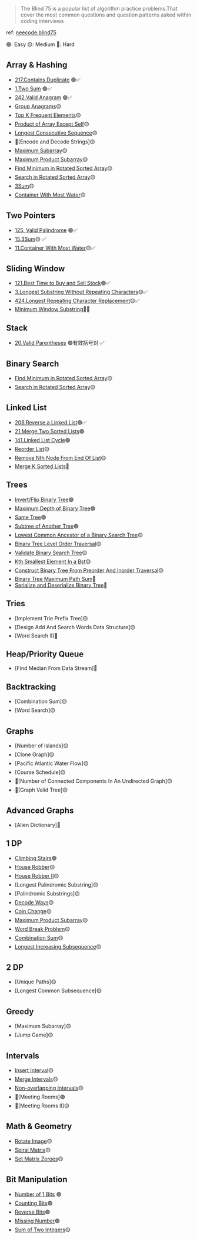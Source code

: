 > The Blind 75 is a popular list of algorithm practice problems.That cover the most common questions and question patterns asked within coding interviews

ref: [neecode.blind75](https://neetcode.io/practice)

🟢: Easy
🟡: Medium
🔴: Hard

## Array & Hashing

- [217.Contains Duplicate](https://leetcode.com/problems/contains-duplicate/) 🟢✅
- [1.Two Sum](https://leetcode.com/problems/two-sum/) 🟢✅
- [242.Valid Anagram](https://leetcode.com/problems/valid-anagram/) 🟢✅
- [Group Anagrams](https://leetcode.com/problems/group-anagrams/)🟡
- [Top K Frequent Elements](https://leetcode.com/problems/top-k-frequent-elements/)🟡
- [Product of Array Except Self](https://leetcode.com/problems/product-of-array-except-self/)🟡
- [Longest Consecutive Sequence](https://leetcode.com/problems/longest-consecutive-sequence/)🟡
- 🔐[Encode and Decode Strings]🟡
- [Maximum Subarray](https://leetcode.com/problems/maximum-subarray/)🟡
- [Maximum Product Subarray](https://leetcode.com/problems/maximum-product-subarray/)🟡
- [Find Minimum in Rotated Sorted Array](https://leetcode.com/problems/find-minimum-in-rotated-sorted-array/)🟡
- [Search in Rotated Sorted Array](https://leetcode.com/problems/search-in-rotated-sorted-array/)🟡
- [3Sum](https://leetcode.com/problems/3sum/)🟡
- [Container With Most Water](https://leetcode.com/problems/container-with-most-water/)🟡

## Two Pointers

- [125. Valid Palindrome](https://leetcode.com/problems/valid-palindrome/) 🟢✅
- [15.3Sum](https://leetcode.com/problems/3sum/)🟡 ✅
- [11.Container With Most Water](https://leetcode.com/problems/container-with-most-water/)🟡✅

## Sliding Window

- [121.Best Time to Buy and Sell Stock](https://leetcode.com/problems/best-time-to-buy-and-sell-stock/)🟢✅
- [3.Longest Substring Without Repeating Characters](https://leetcode.com/problems/longest-substring-without-repeating-characters/)🟡✅
- [424.Longest Repeating Character Replacement](https://leetcode.com/problems/longest-repeating-character-replacement/)🟡✅
- [Minimum Window Substring](https://leetcode.com/problems/minimum-window-substring/)🔴✅

## Stack

- [20.Valid Parentheses](https://leetcode.com/problems/valid-parentheses/) 🟢有效括号对 ✅

## Binary Search

- [Find Minimum in Rotated Sorted Array](https://leetcode.com/problems/find-minimum-in-rotated-sorted-array/)🟡
- [Search in Rotated Sorted Array](https://leetcode.com/problems/search-in-rotated-sorted-array/)🟡

## Linked List

- [206.Reverse a Linked List](https://leetcode.com/problems/reverse-linked-list/)🟢✅
- [21.Merge Two Sorted Lists](https://leetcode.com/problems/merge-two-sorted-lists/)🟢
- [141.Linked List Cycle](https://leetcode.com/problems/linked-list-cycle/)🟢
- [Reorder List](https://leetcode.com/problems/reorder-list/)🟡
- [Remove Nth Node From End Of List](https://leetcode.com/problems/remove-nth-node-from-end-of-list/)🟡
- [Merge K Sorted Lists](https://leetcode.com/problems/merge-k-sorted-lists/)🔴

## Trees

- [Invert/Flip Binary Tree](https://leetcode.com/problems/invert-binary-tree/)🟢
- [Maximum Depth of Binary Tree](https://leetcode.com/problems/maximum-depth-of-binary-tree/)🟢
- [Same Tree](https://leetcode.com/problems/same-tree/)🟢
- [Subtree of Another Tree](https://leetcode.com/problems/subtree-of-another-tree/)🟢
- [Lowest Common Ancestor of a Binary Search Tree](https://leetcode.com/problems/lowest-common-ancestor-of-a-binary-search-tree/)🟡
- [Binary Tree Level Order Traversal](https://leetcode.com/problems/binary-tree-level-order-traversal/)🟡
- [Validate Binary Search Tree](https://leetcode.com/problems/validate-binary-search-tree/)🟡
- [Kth Smallest Element In a Bst](https://leetcode.com/problems/kth-smallest-element-in-a-bst/)🟡
- [Construct Binary Tree From Preorder And Inorder Traversal](https://leetcode.com/problems/construct-binary-tree-from-preorder-and-inorder-traversal/)🟡
- [Binary Tree Maximum Path Sum](https://leetcode.com/problems/binary-tree-maximum-path-sum/)🔴
- [Serialize and Deserialize Binary Tree](https://leetcode.com/problems/serialize-and-deserialize-binary-tree/)🔴

## Tries

- [Implement Trie Prefix Tree]🟡
- [Design Add And Search Words Data Structure]🟡
- [Word Search II]🔴

## Heap/Priority Queue

- [Find Median From Data Stream]🔴

## Backtracking

- [Combination Sum]🟡
- [Word Search]🟡

## Graphs

- [Number of Islands]🟡
- [Clone Graph]🟡
- [Pacific Atlantic Water Flow]🟡
- [Course Schedule]🟡
- 🔐[Number of Connected Components In An Undirected Graph]🟡
- 🔐[Graph Valid Tree]🟡

## Advanced Graphs

- [Alien Dictionary]🔴

## 1 DP

- [Climbing Stairs](https://leetcode.com/problems/climbing-stairs/)🟢
- [House Robber](https://leetcode.com/problems/house-robber/)🟡
- [House Robber II](https://leetcode.com/problems/house-robber-ii/)🟡
- [Longest Palindromic Substring]🟡
- [Palindromic Substrings]🟡
- [Decode Ways](https://leetcode.com/problems/decode-ways/)🟡
- [Coin Change](https://leetcode.com/problems/coin-change/)🟡
- [Maximum Product Subarray](https://leetcode.com/problems/maximum-product-subarray/)🟡
- [Word Break Problem](https://leetcode.com/problems/word-break/)🟡
- [Combination Sum](https://leetcode.com/problems/combination-sum-iv/)🟡
- [Longest Increasing Subsequence](https://leetcode.com/problems/longest-increasing-subsequence/)🟡

## 2 DP

- [Unique Paths]🟡
- [Longest Common Subsequence]🟡

## Greedy

- [Maximum Subarray]🟡
- [Jump Game]🟡

## Intervals

- [Insert Interval](https://leetcode.com/problems/insert-interval/)🟡
- [Merge Intervals](https://leetcode.com/problems/merge-intervals/)🟡
- [Non-overlapping Intervals](https://leetcode.com/problems/non-overlapping-intervals/)🟡
- 🔐[Meeting Rooms]🟢
- 🔐[Meeting Rooms II]🟡

## Math & Geometry

- [Rotate Image](https://leetcode.com/problems/rotate-image/)🟡
- [Spiral Matrix](https://leetcode.com/problems/spiral-matrix/)🟡
- [Set Matrix Zeroes](https://leetcode.com/problems/set-matrix-zeroes/)🟡

## Bit Manipulation

- [Number of 1 Bits](https://leetcode.com/problems/number-of-1-bits/) 🟢
- [Counting Bits](https://leetcode.com/problems/counting-bits/)🟢
- [Reverse Bits](https://leetcode.com/problems/reverse-bits/)🟢
- [Missing Number](https://leetcode.com/problems/missing-number/)🟢
- [Sum of Two Integers](https://leetcode.com/problems/sum-of-two-integers/)🟡
